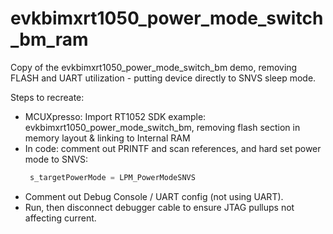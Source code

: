 # evkbimxrt1050_power_mode_switch_bm_ram

Copy of the evkbimxrt1050_power_mode_switch_bm demo, removing FLASH and UART utilization - putting device directly to SNVS sleep mode. 

Steps to recreate:
* MCUXpresso: Import RT1052 SDK example: evkbimxrt1050_power_mode_switch_bm, removing flash section in memory layout & linking to Internal RAM
* In code: comment out PRINTF and scan references, and hard set power mode to SNVS: 
  ```c
   s_targetPowerMode = LPM_PowerModeSNVS
  ```
* Comment out Debug Console / UART config (not using UART).
* Run, then disconnect debugger cable to ensure JTAG pullups not affecting current.


